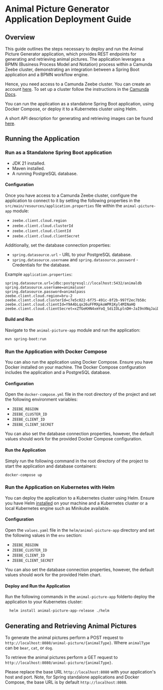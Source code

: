 # Animal Picture Generator Application Deployment Guide

## Overview

This guide outlines the steps necessary to deploy and run the Animal Picture Generator application, which provides REST endpoints for generating and retrieving animal pictures. 
The application leverages a BPMN (Business Process Model and Notation) process within a Camunda Zeebe cluster, demonstrating an integration between a Spring Boot application and a BPMN workflow engine.

Hence, you need access to a Camunda Zeebe cluster. 
You can create an account [here](https://camunda.com). 
To set up a cluster follow the instructions in the [Camunda Docs](https://docs.camunda.io/docs/guides/create-cluster/).

You can run the application as a standalone Spring Boot application, using Docker Compose, or deploy it to a Kubernetes cluster using Helm.

A short API description for generating and retrieving images can be found [here](#generating-and-retrieving-animal-pictures).

## Running the Application

### Run as a Standalone Spring Boot application

- JDK 21 installed.
- Maven installed.
- A running PostgreSQL database.

#### Configuration

Once you have access to a Camunda Zeebe cluster, configure the application to connect to it by setting the following properties in the `src/main/resources/application.properties` file within the `animal-picture-app` module:

- `zeebe.client.cloud.region`
- `zeebe.client.cloud.clusterId`
- `zeebe.client.cloud.clientId`
- `zeebe.client.cloud.clientSecret`

Additionally, set the database connection properties:

- `spring.datasource.url` - URL to your PostgreSQL database.
- `spring.datasource.username` and `spring.datasource.password` - Credentials for the database.

Example `application.properties`:

```properties
spring.datasource.url=jdbc:postgresql://localhost:5432/animaldb
spring.datasource.username=animaluser
spring.datasource.password=animalpass
zeebe.client.cloud.region=bru-2
zeebe.client.cloud.clusterId=c7e5c022-6f75-491c-8f2b-997f2ec7b58c
zeebe.client.cloud.clientId=Y9A4bLqx26uFFMXpkoWPR1Kyl4MINaHQ
zeebe.client.cloud.clientSecret=xZTGeKHN4xmYoQ_SdiIOLplnDH~JaI9nXNqJaiDtdDl3vC2ehfDeNA9owaSX2a9S
```

#### Build and Run
Navigate to the `animal-picture-app` module and run the application:
   ```bash
   mvn spring-boot:run
   ```

### Run the Application with Docker Compose
You can also run the application using Docker Compose. 
Ensure you have Docker installed on your machine.
The Docker Compose configuration includes the application and a PostgreSQL database.

#### Configuration
Open the `docker-compose.yml` file in the root directory of the project and set the following environment variables:

- `ZEEBE_REGION`
- `ZEEBE_CLUSTER_ID` 
- `ZEEBE_CLIENT_ID`
- `ZEEBE_CLIENT_SECRET`

You can also set the database connection properties, however, the default values should work for the provided Docker Compose configuration.

#### Run the Application

Simply run the following command in the root directory of the project to start the application and database containers:

```bash
docker-compose up
```

### Run the Application on Kubernetes with Helm
You can deploy the application to a Kubernetes cluster using Helm. 
Ensure you have Helm [installed](https://helm.sh/docs/intro/install/) on your machine and a Kubernetes cluster or a local Kubernetes engine such as Minikube available.

#### Configuration
Open the `values.yaml` file in the `helm/animal-picture-app` directory and set the following values in the `env` section:

- `ZEEBE_REGION`
- `ZEEBE_CLUSTER_ID`
- `ZEEBE_CLIENT_ID`
- `ZEEBE_CLIENT_SECRET`

You can also set the database connection properties, however, the default values should work for the provided Helm chart.

#### Deploy and Run the Application
Run the following commands in the `animal-picture-app` folderto deploy the application to your Kubernetes cluster:

```bash
  helm install animal-picture-app-release ./helm
```

## Generating and Retrieving Animal Pictures
To generate the animal pictures perform a POST request to `http://localhost:8080/animal-picture/{animalType}`.
Where `animalType` can be `bear`, `cat`, or `dog`.

To retrieve the animal pictures perform a GET request to `http://localhost:8080/animal-picture/{animalType}`.

Please replace the base URL `http://localhost:8080` with your application's host and port.
Note, for Spring standalone applications and Docker Compose, the base URL is by default `http://localhost:8080`.



